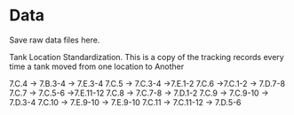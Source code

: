 # Data

Save raw data files here.



Tank Location Standardization. This is a copy of the tracking records every time a tank moved from one location to Another

7.C.4 -> 7.B.3-4 -> 7.E.3-4
7.C.5 -> 7.C.3-4 ->7.E.1-2
7.C.6  ->7.C.1-2 -> 7.D.7-8 
7.C.7 -> 7.C.5-6 ->7.E.11-12 
7.C.8 -> 7.C.7-8 -> 7.D.1-2
7.C.9 -> 7.C.9-10 -> 7.D.3-4
7.C.10 -> 7.E.9-10 -> 7.E.9-10 
7.C.11 -> 7.C.11-12 -> 7.D.5-6 



